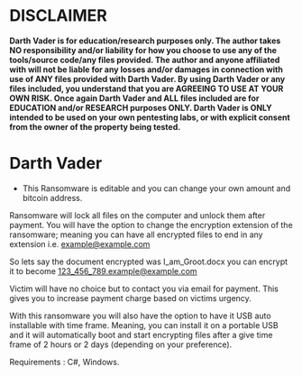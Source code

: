 

# DISCLAIMER
**Darth Vader is for education/research purposes only. The author takes NO responsibility and/or liability for how you choose to use any of the tools/source code/any files provided.
 The author and anyone affiliated with will not be liable for any losses and/or damages in connection with use of ANY files provided with Darth Vader.
 By using Darth Vader or any files included, you understand that you are AGREEING TO USE AT YOUR OWN RISK. Once again Darth Vader and ALL files included are for EDUCATION and/or RESEARCH purposes ONLY.
 Darth Vader is ONLY intended to be used on your own pentesting labs, or with explicit consent from the owner of the property being tested.**



# Darth Vader
- This Ransomware is editable and you can change your own amount and bitcoin address.

Ransomware will lock all files on the computer and unlock them after payment.
You will have the option to change the encryption extension of the ransomware; meaning you can have all encrypted files to end in any extension i.e. example@example.com

So lets say the document encrypted was I_am_Groot.docx you can encrypt it to become 123_456_789.example@example.com


Victim will have no choice but to contact you via email for payment. This gives you to increase payment charge based on victims urgency.

With this ransomware you will also have the option to have it USB auto installable with time frame. Meaning, you can install it on a portable USB and it will automatically boot and start encrypting files after a give time frame of 2 hours or 2 days (depending on your preference).

Requirements : C#, Windows.

